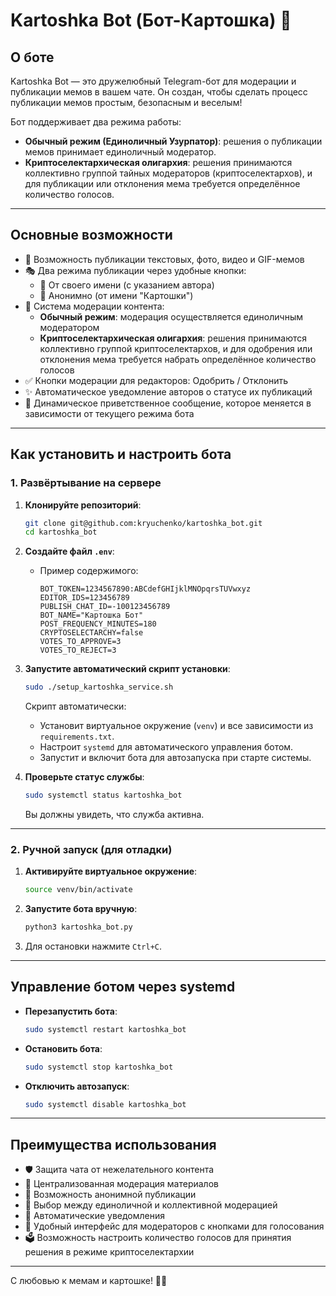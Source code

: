 # Kartoshka Bot (Бот-Картошка) 🥔

## О боте

Kartoshka Bot — это дружелюбный Telegram-бот для модерации и публикации мемов в вашем чате. Он создан, чтобы сделать процесс публикации мемов простым, безопасным и веселым!

Бот поддерживает два режима работы:

- **Обычный режим (Единоличный Узурпатор)**: решения о публикации мемов принимает единоличный модератор.
- **Криптоселектархическая олигархия**: решения принимаются коллективно группой тайных модераторов (криптоселектархов), и для публикации или отклонения мема требуется определённое количество голосов.

---

## Основные возможности

- 📝 Возможность публикации текстовых, фото, видео и GIF-мемов
- 🎭 Два режима публикации через удобные кнопки:
  - 👤 От своего имени (с указанием автора)
  - 🥔 Анонимно (от имени "Картошки")
- 👥 Система модерации контента:
  - **Обычный режим**: модерация осуществляется единоличным модератором
  - **Криптоселектархическая олигархия**: решения принимаются коллективно группой криптоселектархов, и для одобрения или отклонения мема требуется набрать определённое количество голосов
- ✅ Кнопки модерации для редакторов: Одобрить / Отклонить
- ✨ Автоматическое уведомление авторов о статусе их публикаций
- 📢 Динамическое приветственное сообщение, которое меняется в зависимости от текущего режима бота

---

## Как установить и настроить бота

### 1. Развёртывание на сервере

1. **Клонируйте репозиторий**:
   ```bash
   git clone git@github.com:kryuchenko/kartoshka_bot.git
   cd kartoshka_bot
   ```

2. **Создайте файл `.env`**:
   - Пример содержимого:
     ```env
     BOT_TOKEN=1234567890:ABCdefGHIjklMNOpqrsTUVwxyz
     EDITOR_IDS=123456789
     PUBLISH_CHAT_ID=-100123456789
     BOT_NAME="Картошка Бот"
     POST_FREQUENCY_MINUTES=180
     CRYPTOSELECTARCHY=false
     VOTES_TO_APPROVE=3
     VOTES_TO_REJECT=3
     ```

3. **Запустите автоматический скрипт установки**:
   ```bash
   sudo ./setup_kartoshka_service.sh
   ```
   Скрипт автоматически:
   - Установит виртуальное окружение (`venv`) и все зависимости из `requirements.txt`.
   - Настроит `systemd` для автоматического управления ботом.
   - Запустит и включит бота для автозапуска при старте системы.

4. **Проверьте статус службы**:
   ```bash
   sudo systemctl status kartoshka_bot
   ```
   Вы должны увидеть, что служба активна.

---

### 2. Ручной запуск (для отладки)

1. **Активируйте виртуальное окружение**:
   ```bash
   source venv/bin/activate
   ```

2. **Запустите бота вручную**:
   ```bash
   python3 kartoshka_bot.py
   ```

3. Для остановки нажмите `Ctrl+C`.

---

## Управление ботом через systemd

- **Перезапустить бота**:
  ```bash
  sudo systemctl restart kartoshka_bot
  ```

- **Остановить бота**:
  ```bash
  sudo systemctl stop kartoshka_bot
  ```

- **Отключить автозапуск**:
  ```bash
  sudo systemctl disable kartoshka_bot
  ```

---

## Преимущества использования

- 🛡️ Защита чата от нежелательного контента
- 🎯 Централизованная модерация материалов
- 💫 Возможность анонимной публикации
- 👥 Выбор между единоличной и коллективной модерацией
- 📨 Автоматические уведомления
- 🤝 Удобный интерфейс для модераторов с кнопками для голосования
- 🗳️ Возможность настроить количество голосов для принятия решения в режиме криптоселектархии

---

С любовью к мемам и картошке! 🥔✨

